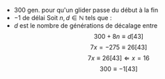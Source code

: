 - $300$ gen. pour qu'un glider passe du début à la fin
- $-1$ de délai
Soit $n, d \in \mathbb{N}$ tels que :
- $d$ est le nombre de générations  de décalage entre 
$$300 + 8n \equiv d [43]$$
$$ 7x = -275 \equiv 26 [43]$$
$$7x \equiv 26 [43] \Leftarrow x = 16 $$
$$300 \equiv -1 [43]$$
